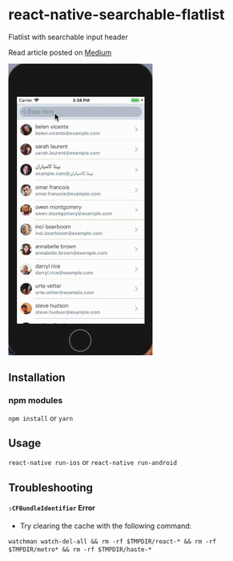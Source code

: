 # react-native-searchable-flatlist
Flatlist with searchable input header

Read article posted on [Medium](https://medium.freecodecamp.org/how-to-build-a-react-native-flatlist-with-realtime-searching-ability-81ad100f6699)


![alt tag](./assets/flatlist.gif)


## Installation
### npm modules
```npm install```
or
```yarn```

## Usage
```react-native run-ios```
or
```react-native run-android```

## Troubleshooting
#### `:CFBundleIdentifier` Error
* Try clearing the cache with the following command:
```
watchman watch-del-all && rm -rf $TMPDIR/react-* && rm -rf $TMPDIR/metro* && rm -rf $TMPDIR/haste-*
```
